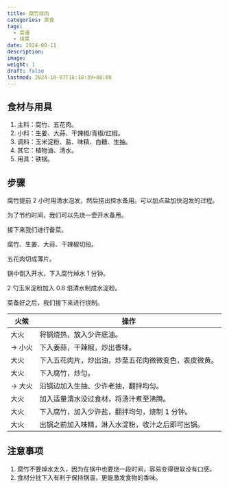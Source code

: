 ```yaml
---
title: 腐竹烧肉
categories: 美食
tags:
  - 菜谱
  - 烧菜
date: 2024-08-11
description: 
image: 
weight: 1
draft: false
lastmod: 2024-10-07T16:18:39+08:00
---
```

## 食材与用具

1. 主料：腐竹、五花肉。
2. 小料：生姜、大蒜、干辣椒/青椒/红椒。
3. 调料：玉米淀粉、盐、味精、白糖、生抽。
4. 其它：植物油、清水。
5. 用具：铁锅。

## 步骤

腐竹提前 2 小时用清水泡发，然后捞出控水备用。可以加点盐加快泡发的过程。

为了节约时间，我们可以先烧一壶开水备用。

接下来我们进行备菜。

腐竹、生姜、大蒜、干辣椒切段。

五花肉切成薄片。

锅中倒入开水，下入腐竹焯水 1 分钟。

2 勺玉米淀粉加入 0.8 倍清水制成水淀粉。

菜备好之后，我们接下来进行烧制。

| 火候    | 操作                         |
| ----- | -------------------------- |
| 大火    | 将锅烧热，放入少许底油。               |
| -> 小火 | 下入姜蒜，干辣椒，炒出香味。             |
| 大火    | 下入五花肉片，炒出油，炒至五花肉微微变色，表皮微黄。 |
| 大火    | 下入腐竹，炒匀。                   |
| -> 大火 | 沿锅边加入生抽、少许老抽，翻拌均匀。         |
| 大火    | 加入适量清水没过食材，将汤汁煮至沸腾。        |
| 大火    | 下入腐竹，加入少许盐，翻拌均匀，烧制 1 分钟。   |
| 大火    | 出锅之前加入味精，淋入水淀粉，收汁之后即可出锅。   |

## 注意事项

1. 腐竹不要焯水太久，因为在锅中也要烧一段时间，容易变得很软没有口感。
2. 食材分批下入有利于保持锅温，更能激发食物的香味。


